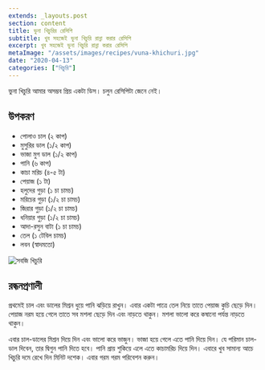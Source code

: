 ```yaml
---
extends: _layouts.post
section: content
title: ভুনা খিচুরির রেসিপি
subtitle: খুব সহজেই ভুনা খিচুরি রান্না করার রেসিপি
excerpt: খুব সহজেই ভুনা খিচুরি রান্না করার রেসিপি
metaImage: "/assets/images/recipes/vuna-khichuri.jpg"
date: "2020-04-13"
categories: ["খিচুরি"]
---
```


ভুনা খিচুরি আমার অসম্ভব প্রিয় একটা ডিস। চলুন রেসিপিটা জেনে নেই।

## উপকরণ

- পোলাও চাল (২ কাপ)
- মুসুরির ডাল (১/২ কাপ)
- ভাজা মুগ ডাল (১/২ কাপ)
- পানি (৬ কাপ)
- কাচা মরিচ (৪-৫ টা)
- পেয়াজ (১ টা)
- হলুদের গুড়া (১ চা চামচ)
- মরিচের গুড়া (১/২ চা চামচ)
- জিরার গুড়া (১/২ চা চামচ)
- ধনিয়ার গুড়া (১/২ চা চামচ)
- আদা-রসুন বাটা (১ চা চামচ)
- তেল (১ টেবিল চামচ)
- লবন (স্বাদমতো)

![সবজি খিচুরি](/assets/images/recipes/vuna-khichuri.jpg)

## রন্ধনপ্রণালী

প্রথমেই চাল এবং ডালের মিশ্রন ধুয়ে পানি ঝড়িয়ে রাখুন। এবার একটা পাত্রে তেল নিয়ে তাতে পেয়াজ কুচি ছেড়ে দিন।
পেয়াজ নরম হয়ে গেলে তাতে সব মশলা ছেড়ে দিন এবং নাড়তে থাকুন। মশলা ভালো করে কষানো পর্যন্ত নাড়তে থাকুন।

এবার চাল-ডালের মিশ্রন দিয়ে দিন এবং ভালো করে ভাজুন। ভাজা হয়ে গেলে এতে পানি দিয়ে দিন। যে পরিমান চাল-
ডাল দিবেন, তার দ্বিগুন পানি দিতে হবে। পানি প্রায় শুকিয়ে এলে এতে কাচামরিচ দিয়ে দিন। এবারে খুব সামান্য আচে
খিচুরি দমে রেখে দিন মিনিট দশেক। এবার গরম গরম পরিবেশন করুন।
